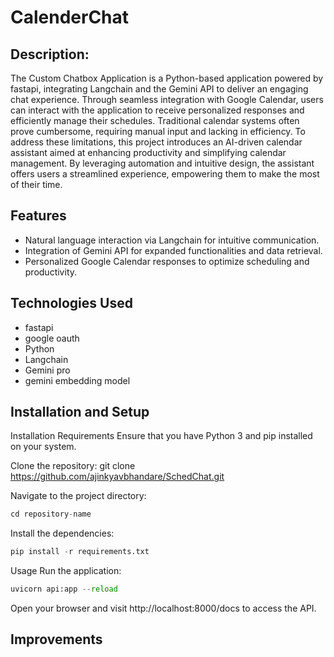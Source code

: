 # CalenderChat


## Description:<br>

The Custom Chatbox Application is a Python-based application powered by fastapi, integrating Langchain and the Gemini API to deliver an engaging chat experience. Through seamless integration with Google Calendar, users can interact with the application to receive personalized responses and efficiently manage their schedules.
Traditional calendar systems often prove cumbersome, requiring manual input and lacking in efficiency. To address these limitations, this project introduces an AI-driven calendar assistant aimed at enhancing productivity and simplifying calendar management. By leveraging automation and intuitive design, the assistant offers users a streamlined experience, empowering them to make the most of their time.

## Features
- Natural language interaction via Langchain for intuitive communication.
- Integration of Gemini API for expanded functionalities and data retrieval.
- Personalized Google Calendar responses to optimize scheduling and productivity.

## Technologies Used
- fastapi
- google oauth
- Python
- Langchain
- Gemini pro
- gemini embedding model<br>

## Installation and Setup

Installation Requirements
Ensure that you have Python 3 and pip installed on your system.

Clone the repository:
git clone https://github.com/ajinkyavbhandare/SchedChat.git



Navigate to the project directory:


```python
cd repository-name
```

Install the dependencies:

```python
pip install -r requirements.txt
```

Usage
Run the application:
```python
uvicorn api:app --reload
```

Open your browser and visit http://localhost:8000/docs to access the API.

## Improvements




